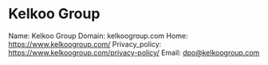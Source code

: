 
# Kelkoo Group

Name: Kelkoo Group
Domain: kelkoogroup.com
Home: https://www.kelkoogroup.com/
Privacy_policy: https://www.kelkoogroup.com/privacy-policy/
Email: dpo@kelkoogroup.com
